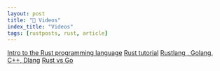 ```yaml
---
layout: post
title: "📜 Videos"
index_title: "Videos"
tags: [rustposts, rust, article]
---
```


[Intro to the Rust programming language](https://www.youtube.com/watch?v=agzf6ftEsLU&ab_channel=Code&SupplyCo)
[Rust tutorial](https://www.youtube.com/watch?v=U1EFgCNLDB8&ab_channel=DerekBanas)
[Rustlang , Golang, C++, Dlang](https://www.youtube.com/watch?v=ynQoaajojIs&ab_channel=GolangVids)
[Rust vs Go](https://www.youtube.com/watch?v=WVZ7yMvxImo&ab_channel=SebastianThiel)
